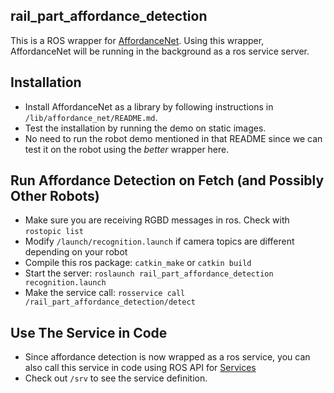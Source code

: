 ## rail_part_affordance_detection
This is a ROS wrapper for [AffordanceNet](https://github.com/wliu88/affordance_net/tree/50348e89339756a933e047a7fe4b94adfe35cd5b).
Using this wrapper, AffordanceNet will be running in the background as a ros service server. 

## Installation
- Install AffordanceNet as a library by following instructions in `/lib/affordance_net/README.md`. 
- Test the installation by running the demo on static images.
- No need to run the robot demo mentioned in that README since we can test it on the robot using the *better* wrapper here.

## Run Affordance Detection on Fetch (and Possibly Other Robots)
- Make sure you are receiving RGBD messages in ros. Check with `rostopic list`
- Modify `/launch/recognition.launch` if camera topics are different depending on your robot
- Compile this ros package: `catkin_make` or `catkin build`
- Start the server: `roslaunch rail_part_affordance_detection recognition.launch`
- Make the service call: `rosservice call /rail_part_affordance_detection/detect`

## Use The Service in Code
- Since affordance detection is now wrapped as a ros service, you can also call this service in code using ROS API for [Services](http://wiki.ros.org/Services)
- Check out `/srv` to see the service definition. 
